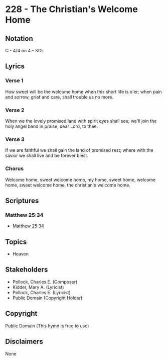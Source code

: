 # 228 - The Christian's Welcome Home

## Notation

C - 4/4 on 4 - SOL

## Lyrics

### Verse 1

How sweet will be the welcome home when this short life is o'er; when pain and sorrow, grief and care, shall trouble us no more.

### Verse 2

When we the lovely promised land with spirit eyes shall see; we'll join the holy angel band in praise, dear Lord, to thee.

### Verse 3

If we are faithful we shall gain the land of promised rest; where with the savior we shall live and be forever blest.

### Chorus

Welcome home, sweet welcome home, my home, sweet home, welcome home, sweet welcome home, the christian's welcome home.


## Scriptures

### Matthew 25:34

- [Matthew 25:34](https://www.biblegateway.com/passage/?search=Matthew%2025%3A34)


## Topics

- Heaven

## Stakeholders

- Pollock, Charles E. (Composer)
- Kidder, Mary A. (Lyricist)
- Pollock, Charles E. (Lyricist)
- Public Domain (Copyright Holder)

## Copyright

Public Domain
(This hymn is free to use)

## Disclaimers

None

